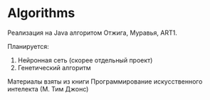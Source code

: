 Algorithms
==========

Реализация на Java алгоритом Отжига, Муравья, ART1.

Планируется:
1) Нейронная сеть (скорее отдельный проект)
2) Генетический алгоритм

Материалы взяты из книги Программирование искусственного интелекта (М. Тим Джонс)
